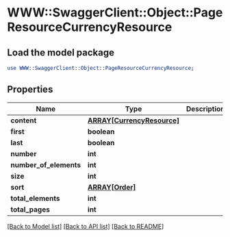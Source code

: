 # WWW::SwaggerClient::Object::PageResourceCurrencyResource

## Load the model package
```perl
use WWW::SwaggerClient::Object::PageResourceCurrencyResource;
```

## Properties
Name | Type | Description | Notes
------------ | ------------- | ------------- | -------------
**content** | [**ARRAY[CurrencyResource]**](CurrencyResource.md) |  | [optional] 
**first** | **boolean** |  | [optional] 
**last** | **boolean** |  | [optional] 
**number** | **int** |  | [optional] 
**number_of_elements** | **int** |  | [optional] 
**size** | **int** |  | [optional] 
**sort** | [**ARRAY[Order]**](Order.md) |  | [optional] 
**total_elements** | **int** |  | [optional] 
**total_pages** | **int** |  | [optional] 

[[Back to Model list]](../README.md#documentation-for-models) [[Back to API list]](../README.md#documentation-for-api-endpoints) [[Back to README]](../README.md)


